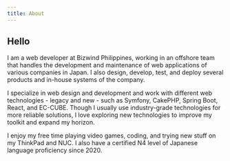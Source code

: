 ```yaml
---
title: About
---
```


## Hello

I am a web developer at Bizwind Philippines, working in an offshore team that handles the development and maintenance of web applications of various companies in Japan. I also design, develop, test, and deploy several products and in-house systems of the company.

I specialize in web design and development and work with different web technologies - legacy and new - such as Symfony, CakePHP, Spring Boot, React, and EC-CUBE. Though I usually use industry-grade technologies for more reliable solutions, I love exploring new technologies to improve my toolkit and expand my horizon.

I enjoy my free time playing video games, coding, and trying new stuff on my ThinkPad and NUC. I also have a certified N4 level of Japanese language proficiency since 2020. 
